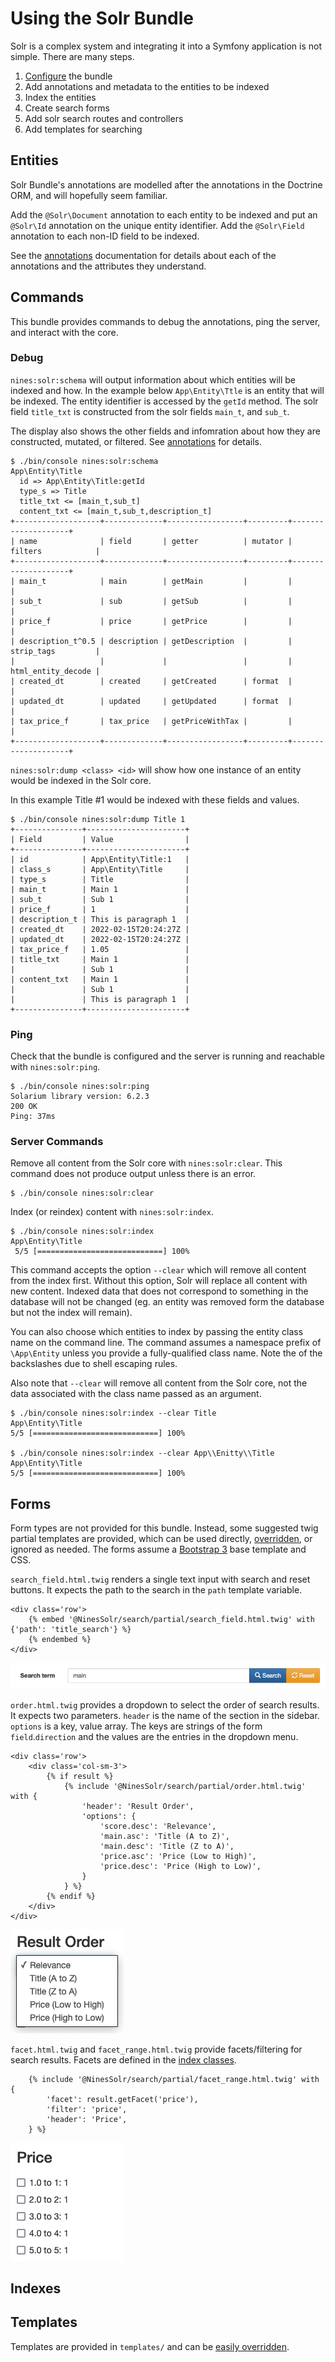 Using the Solr Bundle
=====================

Solr is a complex system and integrating it into a Symfony application is not
simple. There are many steps.

1. [Configure](config.md) the bundle
2. Add annotations and metadata to the entities to be indexed
3. Index the entities
4. Create search forms
5. Add solr search routes and controllers
6. Add templates for searching

Entities
--------

Solr Bundle's annotations are modelled after the annotations in the Doctrine 
ORM, and will hopefully seem familiar. 

Add the `@Solr\Document` annotation to each entity to be indexed and put
an `@Solr\Id` annotation on the unique entity identifier. Add the `@Solr\Field` 
annotation to each non-ID field to be indexed.

See the [annotations](annotations.md) documentation for details about each of the
annotations and the attributes they understand.

Commands
--------

This bundle provides commands to debug the annotations, ping the server, and 
interact with the core.

### Debug

`nines:solr:schema` will output information about which entities will be indexed
and how. In the example below `App\Entity\Ttle` is an entity that will be 
indexed. The entity identifier is accessed by the `getId` method. The solr 
field `title_txt` is constructed from the solr fields `main_t`, and `sub_t`.

The display also shows the other fields and infomration about how they are
constructed, mutated, or filtered. See [annotations](annotations.md) for details.

```console
$ ./bin/console nines:solr:schema
App\Entity\Title
  id => App\Entity\Title:getId
  type_s => Title
  title_txt <= [main_t,sub_t]
  content_txt <= [main_t,sub_t,description_t]
+-------------------+-------------+-----------------+---------+--------------------+
| name              | field       | getter          | mutator | filters            |
+-------------------+-------------+-----------------+---------+--------------------+
| main_t            | main        | getMain         |         |                    |
| sub_t             | sub         | getSub          |         |                    |
| price_f           | price       | getPrice        |         |                    |
| description_t^0.5 | description | getDescription  |         | strip_tags         |
|                   |             |                 |         | html_entity_decode |
| created_dt        | created     | getCreated      | format  |                    |
| updated_dt        | updated     | getUpdated      | format  |                    |
| tax_price_f       | tax_price   | getPriceWithTax |         |                    |
+-------------------+-------------+-----------------+---------+--------------------+
```

`nines:solr:dump <class> <id>` will show how one instance of an entity would be
indexed in the Solr core.

In this example Title #1 would be indexed with these fields and values.

```console
$ ./bin/console nines:solr:dump Title 1
+---------------+----------------------+
| Field         | Value                |
+---------------+----------------------+
| id            | App\Entity\Title:1   |
| class_s       | App\Entity\Title     |
| type_s        | Title                |
| main_t        | Main 1               |
| sub_t         | Sub 1                |
| price_f       | 1                    |
| description_t | This is paragraph 1  |
| created_dt    | 2022-02-15T20:24:27Z |
| updated_dt    | 2022-02-15T20:24:27Z |
| tax_price_f   | 1.05                 |
| title_txt     | Main 1               |
|               | Sub 1                |
| content_txt   | Main 1               |
|               | Sub 1                |
|               | This is paragraph 1  |
+---------------+----------------------+
```

### Ping

Check that the bundle is configured and the server is running and reachable 
with `nines:solr:ping`.

```console
$ ./bin/console nines:solr:ping
Solarium library version: 6.2.3
200 OK
Ping: 37ms
```

### Server Commands

Remove all content from the Solr core with `nines:solr:clear`. This command does
not produce output unless there is an error.

```console
$ ./bin/console nines:solr:clear
```

Index (or reindex) content with `nines:solr:index`. 

```console
$ ./bin/console nines:solr:index
App\Entity\Title
 5/5 [============================] 100%
```

This command accepts the option `--clear` which will remove all content from 
the index first. Without this option, Solr will replace all content with new
content. Indexed data that does not correspond to something in the database will 
not be changed (eg. an entity was removed form the database but not the index 
will remain).

You can also choose which entities to index by passing the entity class name on
the command line. The command assumes a namespace prefix of `\App\Entity` unless 
you provide a fully-qualified class name. Note the of the backslashes
due to shell escaping rules.

Also note that `--clear` will remove all content from the Solr core, not the data
associated with the class name passed as an argument.

```console
$ ./bin/console nines:solr:index --clear Title
App\Entity\Title
5/5 [============================] 100%

$ ./bin/console nines:solr:index --clear App\\Enitty\\Title
App\Entity\Title
5/5 [============================] 100%
```

Forms
-----

Form types are not provided for this bundle. Instead, some suggested twig 
partial templates are provided, which can be used directly, 
[overridden][override], or ignored as needed. The forms assume a 
[Bootstrap 3][bootstrap] base template and CSS.

`search_field.html.twig` renders a single text input with search and reset 
buttons. It expects the path to the search in the `path` template variable.

```twig
<div class='row'>
    {% embed '@NinesSolr/search/partial/search_field.html.twig' with {'path': 'title_search'} %}
    {% endembed %}
</div>
```

![Rendered search field](img/search_field.png)

`order.html.twig` provides a dropdown to select the order of search results. It 
expects two parameters. `header` is the name of the section in the sidebar. 
`options` is a key, value array. The keys are strings of the form
`field`.`direction` and the values are the entries in the dropdown menu.

```twig
<div class='row'>
    <div class='col-sm-3'>
        {% if result %}
            {% include '@NinesSolr/search/partial/order.html.twig' with {
                'header': 'Result Order',
                'options': {
                    'score.desc': 'Relevance',
                    'main.asc': 'Title (A to Z)',
                    'main.desc': 'Title (Z to A)',
                    'price.asc': 'Price (Low to High)',
                    'price.desc': 'Price (High to Low)',
                }
            } %}
        {% endif %}
    </div>
</div>
```

![Rendered options](img/order.png)

`facet.html.twig` and `facet_range.html.twig` provide facets/filtering for 
search results. Facets are defined in the [index classes](index_classes.md). 

```twig
    {% include '@NinesSolr/search/partial/facet_range.html.twig' with {
        'facet': result.getFacet('price'),
        'filter': 'price',
        'header': 'Price',
    } %}
```

![Rendered facet](img/facets.png)

Indexes
-------



Templates
---------

Templates are provided in `templates/` and can be 
[easily overridden][override].

[override]: https://symfony.com/doc/current/bundles/override.html#templates
[bootstrap]: https://getbootstrap.com/docs/3.4/
